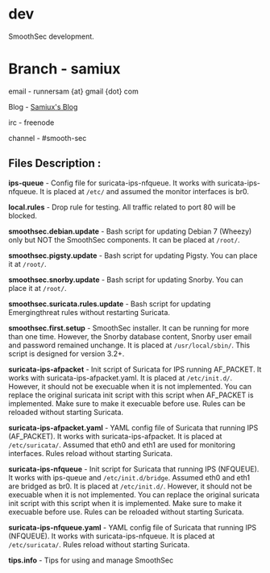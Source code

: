 dev
===

SmoothSec development.

<h1><b>Branch - samiux</b></h1>

email - runnersam {at} gmail {dot} com

Blog - <a href="http://samiux.blogspot.com">Samiux's Blog</a>

irc - freenode

channel - #smooth-sec

<h2><b>Files Description :</b></h2>


<b>ips-queue</b> - Config file for suricata-ips-nfqueue.  It works with suricata-ips-nfqueue.
            It is placed at <code>/etc/</code> and assumed the monitor interfaces is br0.

<b>local.rules</b> - Drop rule for testing.  All traffic related to port 80 will be blocked.

<b>smoothsec.debian.update</b> - Bash script for updating Debian 7 (Wheezy) only but NOT the SmoothSec components.
                          It can be placed at <code>/root/</code>.

<b>smoothsec.pigsty.update</b> - Bash script for updating Pigsty.  You can place it at 
                          <code>/root/</code>.

<b>smoothsec.snorby.update</b> - Bash script for updating Snorby.  You can place it at 
                          <code>/root/</code>.

<b>smoothsec.suricata.rules.update</b> - Bash script for updating Emergingthreat rules without restarting Suricata.

<b>smoothsec.first.setup</b> - SmoothSec installer.  It can be running for more than one time.
                        However, the Snorby database content, Snorby user email and password remained unchange.
                        It is placed at <code>/usr/local/sbin/</code>.  This script is designed for version 3.2+.

<b>suricata-ips-afpacket</b> - Init script of Suricata for IPS running AF_PACKET.  It works with 
                        suricata-ips-afpacket.yaml.  It is placed at <code>/etc/init.d/</code>.
                        However, it should not be execuable when it is not implemented.
                        You can replace the original suricata init script with this script when AF_PACKET
                        is implemented.  Make sure to make it execuable before use.  Rules can be reloaded
                        without starting Suricata.

<b>suricata-ips-afpacket.yaml</b> - YAML config file of Suricata that running IPS (AF_PACKET).
                             It works with suricata-ips-afpacket.  It is placed at <code>/etc/suricata/</code>.
                             Assumed that eth0 and eth1 are used for monitoring interfaces.  Rules reload 
                             without starting Suricata.
                             
<b>suricata-ips-nfqueue</b> - Init script for Suricata that running IPS (NFQUEUE).  It works with ips-queue and
                       <code>/etc/init.d/bridge</code>.  Assumed eth0 and eth1 are bridged as br0.
                       It is placed at <code>/etc/init.d/</code>.  However, it should not be execuable when it is not implemented.
                       You can replace the original suricata init script with this script when
                       it is implemented.  Make sure to make it execuable before use.  Rules can be reloaded
                       without starting Suricata.

<b>suricata-ips-nfqueue.yaml</b> - YAML config file of Suricata that running IPS (NFQUEUE).
                            It works with suricata-ips-nfqueue.  It is placed at <code>/etc/suricata/</code>.
                            Rules reload without starting Suricata.

<b>tips.info</b> - Tips for using and manage SmoothSec
